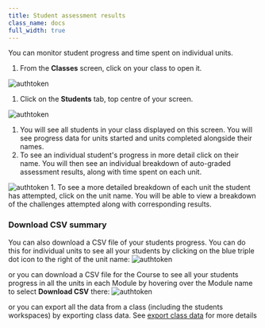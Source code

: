 ```yaml
---
title: Student assessment results
class_name: docs
full_width: true
---
```

You can monitor student progress and time spent on individual units.  

1. From the **Classes** screen, click on your class to open it. 
<img alt="authtoken" src="/img/docs/monitor_students/year10class.png" class="simple"/>

1. Click on the **Students** tab, top centre of your screen.
<img alt="authtoken" src="/img/docs/monitor_students/studentstab.png" class="simple"/>

1. You will see all students in your class displayed on this screen. You will see progress data for units started and units completed alongside their names. 
1. To see an individual student's progress in more detail click on their name. You will then see an individual breakdown of auto-graded assessment results, along with time spent on each unit. 
<img alt="authtoken" src="/img/docs/monitor_students/breakdown.png" class="simple"/>
1. To see a more detailed breakdown of each unit the student has attempted, click on the unit name. You will be able to view a breakdown of the challenges attempted along with corresponding results.

<a name="downloadcsv"></a>
### Download CSV summary

You can also download a CSV file of your students progress. You can do this for individual units to see all your students by clicking on the blue triple dot icon to the right of the unit name:
<img alt="authtoken" src="/img/docs/downloadcsv_unit.png" class="simple"/>

or you can download a CSV file for the Course to see all your students progress in all the units in each Module by hovering over the Module name to select **Download CSV** there: 
<img alt="authtoken" src="/img/docs/downloadcsv_module.png" class="simple"/>

or you can export all the data from a class (including the students workspaces) by exporting class data. See [export class data](/docs/classes/classmanagement/export/) for more details

